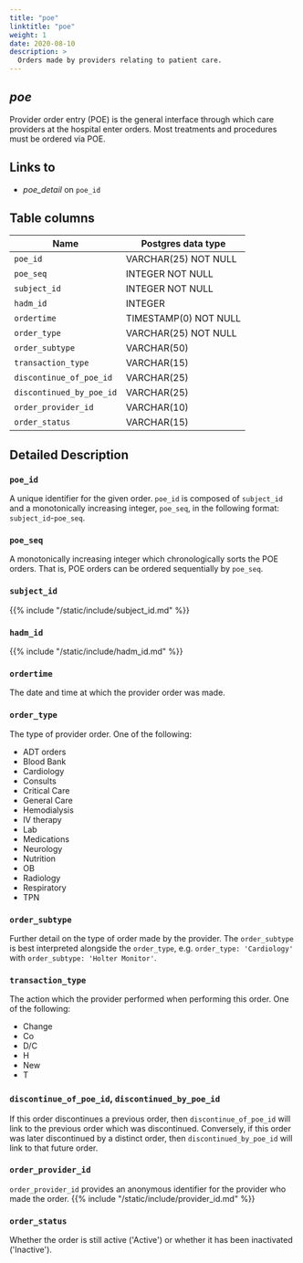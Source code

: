 ```yaml
---
title: "poe"
linktitle: "poe"
weight: 1
date: 2020-08-10
description: >
  Orders made by providers relating to patient care.
---
```


## *poe*

Provider order entry (POE) is the general interface through which care providers at the hospital enter orders. Most treatments and procedures must be ordered via POE.

## Links to

* *poe_detail* on `poe_id`

<!--

# Important considerations

-->

## Table columns

Name | Postgres data type
---- | ----
`poe_id` | VARCHAR(25) NOT NULL
`poe_seq` | INTEGER NOT NULL
`subject_id` | INTEGER NOT NULL
`hadm_id` | INTEGER
`ordertime` | TIMESTAMP(0) NOT NULL
`order_type` | VARCHAR(25) NOT NULL
`order_subtype` | VARCHAR(50)
`transaction_type` | VARCHAR(15)
`discontinue_of_poe_id` | VARCHAR(25)
`discontinued_by_poe_id` | VARCHAR(25)
`order_provider_id` | VARCHAR(10)
`order_status` | VARCHAR(15)

## Detailed Description

### `poe_id`

A unique identifier for the given order. `poe_id` is composed of `subject_id` and a monotonically increasing integer, `poe_seq`, in the following format: `subject_id`-`poe_seq`.

### `poe_seq`

A monotonically increasing integer which chronologically sorts the POE orders. That is, POE orders can be ordered sequentially by `poe_seq`.

### `subject_id`

{{% include "/static/include/subject_id.md" %}}

### `hadm_id`

{{% include "/static/include/hadm_id.md" %}}

### `ordertime`

The date and time at which the provider order was made.

### `order_type`

The type of provider order. One of the following:

* ADT orders
* Blood Bank
* Cardiology
* Consults
* Critical Care
* General Care
* Hemodialysis
* IV therapy
* Lab
* Medications
* Neurology
* Nutrition
* OB
* Radiology
* Respiratory
* TPN

### `order_subtype`

Further detail on the type of order made by the provider. The `order_subtype` is best interpreted alongside the `order_type`, e.g. `order_type: 'Cardiology'` with `order_subtype: 'Holter Monitor'`.

### `transaction_type`

The action which the provider performed when performing this order. One of the following:

* Change
* Co
* D/C
* H
* New
* T

### `discontinue_of_poe_id`, `discontinued_by_poe_id`

If this order discontinues a previous order, then `discontinue_of_poe_id` will link to the previous order which was discontinued.
Conversely, if this order was later discontinued by a distinct order, then `discontinued_by_poe_id` will link to that future order.

### `order_provider_id`

`order_provider_id` provides an anonymous identifier for the provider who made the order.
{{% include "/static/include/provider_id.md" %}}

### `order_status`

Whether the order is still active ('Active') or whether it has been inactivated ('Inactive').
